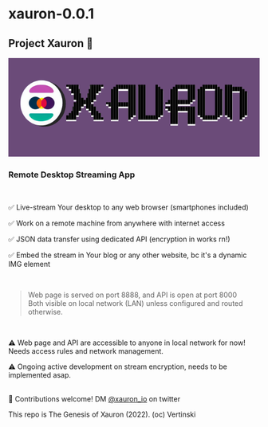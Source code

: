 # xauron-0.0.1
## Project Xauron 🔮

![logo](https://github.com/vertinski/xauron/blob/main/resources/logo-002_small.png "xauron")

### Remote Desktop Streaming App 

<br/>

✅ Live-stream Your desktop to any web browser (smartphones included)

✅ Work on a remote machine from anywhere with internet access

✅ JSON data transfer using dedicated API (encryption in works rn!)

✅ Embed the stream in Your blog or any other website, bc it's a dynamic IMG element

<br/>

> Web page is served on port 8888, and API is open at port 8000  
> Both visible on local network (LAN) unless configured and routed otherwise.  

<br/>

⚠️ Web page and API are accessible to anyone in local network for now! Needs access rules and network management. 

⚠️ Ongoing active development on stream encryption, needs to be implemented asap. 

<br/>
🤝 Contributions welcome!  DM <a href="https://twitter.com/xauron_io">@xauron_io</a> on twitter
<br/>

This repo is The Genesis of Xauron (2022). 
(oc) Vertinski
